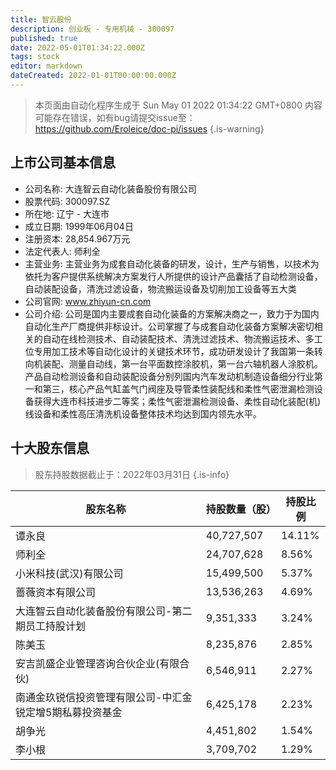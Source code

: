 ```yaml
---
title: 智云股份
description: 创业板 - 专用机械 - 300097
published: true
date: 2022-05-01T01:34:22.000Z
tags: stock
editor: markdown
dateCreated: 2022-01-01T00:00:00.000Z
---
```


> 本页面由自动化程序生成于 Sun May 01 2022 01:34:22 GMT+0800
> 内容可能存在错误，如有bug请提交issue至：https://github.com/Eroleice/doc-pi/issues
{.is-warning}

## 上市公司基本信息
- 公司名称: 大连智云自动化装备股份有限公司
- 股票代码: 300097.SZ
- 所在地: 辽宁 - 大连市
- 成立日期: 1999年06月04日
- 注册资本: 28,854.967万元
- 法定代表人: 师利全
- 主营业务: 主营业务为成套自动化装备的研发，设计，生产与销售，以技术为依托为客户提供系统解决方案发行人所提供的设计产品囊括了自动检测设备，自动装配设备，清洗过滤设备，物流搬运设备及切削加工设备等五大类
- 公司官网: www.zhiyun-cn.com
- 公司介绍: 公司是国内主要成套自动化装备的方案解决商之一，致力于为国内自动化生产厂商提供非标设计。公司掌握了与成套自动化装备方案解决密切相关的自动在线检测技术、自动装配技术、清洗过滤技术、物流搬运技术、多工位专用加工技术等自动化设计的关键技术环节，成功研发设计了我国第一条转向机装配、测量自动线，第一台平面数控涂胶机，第一台六轴机器人涂胶机。产品自动检测设备和自动装配设备分别列国内汽车发动机制造设备细分行业第一和第三，核心产品气缸盖气门阀座及导管柔性装配线和柔性气密泄漏检测设备获得大连市科技进步二等奖；柔性气密泄漏检测设备、柔性自动化装配(机)线设备和柔性高压清洗机设备整体技术均达到国内领先水平。


## 十大股东信息
> 股东持股数据截止于：2022年03月31日
{.is-info}

| 股东名称 | 持股数量（股） | 持股比例 |
| --- | --- | --- |
| 谭永良 | 40,727,507 | 14.11% |
| 师利全 | 24,707,628 | 8.56% |
| 小米科技(武汉)有限公司 | 15,499,500 | 5.37% |
| 蔷薇资本有限公司 | 13,536,263 | 4.69% |
| 大连智云自动化装备股份有限公司-第二期员工持股计划 | 9,351,333 | 3.24% |
| 陈美玉 | 8,235,876 | 2.85% |
| 安吉凯盛企业管理咨询合伙企业(有限合伙) | 6,546,911 | 2.27% |
| 南通金玖锐信投资管理有限公司-中汇金锐定增5期私募投资基金 | 6,425,178 | 2.23% |
| 胡争光 | 4,451,802 | 1.54% |
| 李小根 | 3,709,702 | 1.29% |




